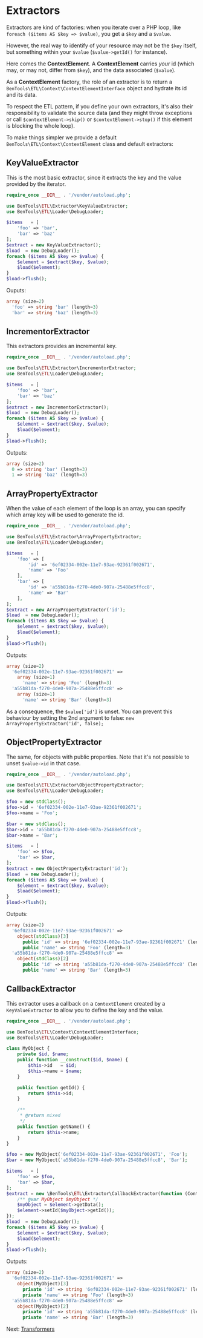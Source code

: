 Extractors
==========

Extractors are kind of factories: when you iterate over a PHP loop, like `foreach ($items AS $key => $value)`, you get a `$key` and a `$value`. 

However, the real way to identify of your resource may not be the `$key` itself, but something within your `$value` (`$value->getId()` for instance).

Here comes the **ContextElement**. A **ContextElement** carries _your_ id (which may, or may not, differ from `$key`), and the data associated (`$value`). 

As a **ContextElement** factory, the role of an extractor is to return a `BenTools\ETL\Context\ContextElementInterface` object and hydrate its id and its data.

To respect the ETL pattern, if you define your own extractors, it's also their responsibility to validate the source data (and they might throw exceptions or call `$contextElement->skip()` or `$contextElement->stop()` if this element is blocking the whole loop).

To make things simpler we provide a default `BenTools\ETL\Context\ContextElement` class and default extractors:

KeyValueExtractor
-----------------
This is the most basic extractor, since it extracts the key and the value provided by the iterator.

```php
require_once __DIR__ . '/vendor/autoload.php';

use BenTools\ETL\Extractor\KeyValueExtractor;
use BenTools\ETL\Loader\DebugLoader;

$items   = [
    'foo' => 'bar',
    'bar' => 'baz'
];
$extract = new KeyValueExtractor();
$load  = new DebugLoader();
foreach ($items AS $key => $value) {
    $element = $extract($key, $value);
    $load($element);
}
$load->flush();
```

Ouputs:
```php
array (size=2)
  'foo' => string 'bar' (length=3)
  'bar' => string 'baz' (length=3)
```

IncrementorExtractor
--------------------

This extractors provides an incremental key.

```php
require_once __DIR__ . '/vendor/autoload.php';

use BenTools\ETL\Extractor\IncrementorExtractor;
use BenTools\ETL\Loader\DebugLoader;

$items   = [
    'foo' => 'bar',
    'bar' => 'baz'
];
$extract = new IncrementorExtractor();
$load  = new DebugLoader();
foreach ($items AS $key => $value) {
    $element = $extract($key, $value);
    $load($element);
}
$load->flush();
```

Outputs:
```php
array (size=2)
  0 => string 'bar' (length=3)
  1 => string 'baz' (length=3)
```

ArrayPropertyExtractor
----------------------
When the value of each element of the loop is an array, you can specify which array key will be used to generate the id.

```php
require_once __DIR__ . '/vendor/autoload.php';

use BenTools\ETL\Extractor\ArrayPropertyExtractor;
use BenTools\ETL\Loader\DebugLoader;

$items   = [
    'foo' => [
        'id' => '6ef02334-002e-11e7-93ae-92361f002671',
        'name' => 'Foo'
    ],
    'bar' => [
        'id' => 'a55b81da-f270-4de0-907a-25488e5ffcc8',
        'name' => 'Bar'
    ],
];
$extract = new ArrayPropertyExtractor('id');
$load  = new DebugLoader();
foreach ($items AS $key => $value) {
    $element = $extract($key, $value);
    $load($element);
}
$load->flush();
```

Outputs:
```php
array (size=2)
  '6ef02334-002e-11e7-93ae-92361f002671' => 
    array (size=1)
      'name' => string 'Foo' (length=3)
  'a55b81da-f270-4de0-907a-25488e5ffcc8' => 
    array (size=1)
      'name' => string 'Bar' (length=3)
```

As a consequence, the `$value['id']` is unset. You can prevent this behaviour by setting the 2nd argument to false: `new ArrayPropertyExtractor('id', false);`
 

ObjectPropertyExtractor
-----------------------
The same, for objects with public properties. Note that it's not possible to unset `$value->id` in that case.
```php
require_once __DIR__ . '/vendor/autoload.php';

use BenTools\ETL\Extractor\ObjectPropertyExtractor;
use BenTools\ETL\Loader\DebugLoader;

$foo = new stdClass();
$foo->id = '6ef02334-002e-11e7-93ae-92361f002671';
$foo->name = 'Foo';

$bar = new stdClass();
$bar->id = 'a55b81da-f270-4de0-907a-25488e5ffcc8';
$bar->name = 'Bar';

$items   = [
    'foo' => $foo,
    'bar' => $bar,
];
$extract = new ObjectPropertyExtractor('id');
$load  = new DebugLoader();
foreach ($items AS $key => $value) {
    $element = $extract($key, $value);
    $load($element);
}
$load->flush();
```

Outputs:
```php
array (size=2)
  '6ef02334-002e-11e7-93ae-92361f002671' => 
    object(stdClass)[3]
      public 'id' => string '6ef02334-002e-11e7-93ae-92361f002671' (length=36)
      public 'name' => string 'Foo' (length=3)
  'a55b81da-f270-4de0-907a-25488e5ffcc8' => 
    object(stdClass)[2]
      public 'id' => string 'a55b81da-f270-4de0-907a-25488e5ffcc8' (length=36)
      public 'name' => string 'Bar' (length=3)
```

CallbackExtractor
-----------------
This extractor uses a callback on a `ContextElement` created by a `KeyValueExtractor` to allow you to define the key and the value.
```php
require_once __DIR__ . '/vendor/autoload.php';

use BenTools\ETL\Context\ContextElementInterface;
use BenTools\ETL\Loader\DebugLoader;

class MyObject {
    private $id, $name;
    public function __construct($id, $name) {
        $this->id   = $id;
        $this->name = $name;
    }

    public function getId() {
        return $this->id;
    }

    /**
     * @return mixed
     */
    public function getName() {
        return $this->name;
    }
}

$foo = new MyObject('6ef02334-002e-11e7-93ae-92361f002671', 'Foo');
$bar = new MyObject('a55b81da-f270-4de0-907a-25488e5ffcc8', 'Bar');

$items   = [
    'foo' => $foo,
    'bar' => $bar,
];
$extract = new \BenTools\ETL\Extractor\CallbackExtractor(function (ContextElementInterface $element) {
    /** @var MyObject $myObject */
    $myObject = $element->getData();
    $element->setId($myObject->getId());
});
$load  = new DebugLoader();
foreach ($items AS $key => $value) {
    $element = $extract($key, $value);
    $load($element);
}
$load->flush();
```

Outputs:
```php
array (size=2)
  '6ef02334-002e-11e7-93ae-92361f002671' => 
    object(MyObject)[3]
      private 'id' => string '6ef02334-002e-11e7-93ae-92361f002671' (length=36)
      private 'name' => string 'Foo' (length=3)
  'a55b81da-f270-4de0-907a-25488e5ffcc8' => 
    object(MyObject)[2]
      private 'id' => string 'a55b81da-f270-4de0-907a-25488e5ffcc8' (length=36)
      private 'name' => string 'Bar' (length=3)
```

Next: [Transformers](Transformers.md)